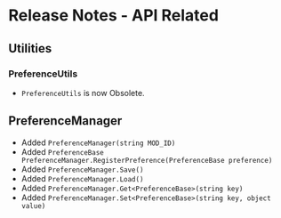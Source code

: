 # Release Notes - API Related

## Utilities

### PreferenceUtils

- `PreferenceUtils` is now Obsolete.

## PreferenceManager

- Added `PreferenceManager(string MOD_ID)`
- Added `PreferenceBase PreferenceManager.RegisterPreference(PreferenceBase preference)`
- Added `PreferenceManager.Save()`
- Added `PreferenceManager.Load()`
- Added `PreferenceManager.Get<PreferenceBase>(string key)`
- Added `PreferenceManager.Set<PreferenceBase>(string key, object value)`